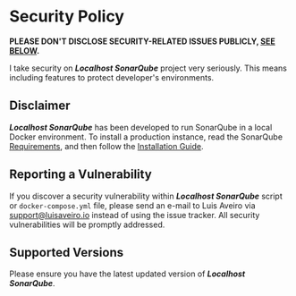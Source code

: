 # Security Policy

**PLEASE DON'T DISCLOSE SECURITY-RELATED ISSUES PUBLICLY, [SEE BELOW](#reporting).**

I take security on ***Localhost SonarQube*** project very seriously. This means including features to protect 
developer's environments.

## Disclaimer

***Localhost SonarQube*** has been developed to run SonarQube in a local Docker environment. To install a production 
instance, read the SonarQube [Requirements](https://docs.sonarqube.org/latest/requirements/requirements/), and then 
follow the [Installation Guide](https://docs.sonarqube.org/latest/setup/install-server/).

## <a name="reporting"></a> Reporting a Vulnerability

If you discover a security vulnerability within ***Localhost SonarQube*** script or `docker-compose.yml` file, please 
send an e-mail to Luis Aveiro via [support@luisaveiro.io](support@luisaveiro.io) instead of using the issue tracker. 
All security vulnerabilities will be promptly addressed.

## Supported Versions

Please ensure you have the latest updated version of ***Localhost SonarQube***.
